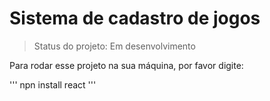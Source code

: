# Sistema de cadastro de jogos 

> Status do projeto: Em desenvolvimento

Para rodar esse projeto na sua máquina, por favor digite:

'''
npn install react
'''
